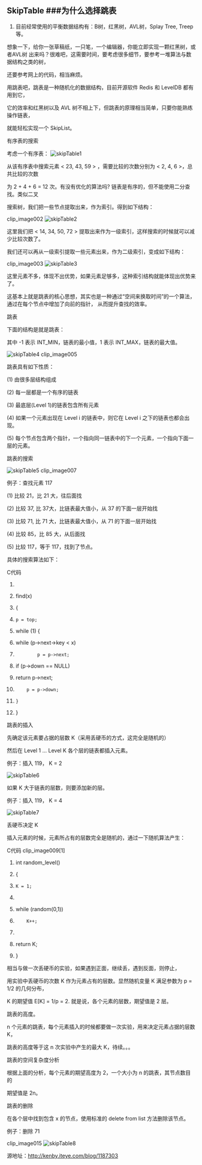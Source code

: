 ## SkipTable ###为什么选择跳表
1. 目前经常使用的平衡数据结构有：B树，红黑树，AVL树，Splay Tree, Treep等。

想象一下，给你一张草稿纸，一只笔，一个编辑器，你能立即实现一颗红黑树，或者AVL树
出来吗？很难吧，这需要时间，要考虑很多细节，要参考一堆算法与数据结构之类的树，

还要参考网上的代码，相当麻烦。

用跳表吧，跳表是一种随机化的数据结构，目前开源软件 Redis 和 LevelDB 都有用到它，

它的效率和红黑树以及 AVL 树不相上下，但跳表的原理相当简单，只要你能熟练操作链表，

就能轻松实现一个 SkipList。

有序表的搜索

考虑一个有序表：
![skipTable1](../img/skipTable1.jpeg)

从该有序表中搜索元素 < 23, 43, 59 > ，需要比较的次数分别为 < 2, 4, 6 >，总共比较的次数

为 2 + 4 + 6 = 12 次。有没有优化的算法吗?  链表是有序的，但不能使用二分查找。类似二叉

搜索树，我们把一些节点提取出来，作为索引。得到如下结构：

clip_image002
![skipTable2](../img/skipTable2.jpeg)

这里我们把 < 14, 34, 50, 72 > 提取出来作为一级索引，这样搜索的时候就可以减少比较次数了。

我们还可以再从一级索引提取一些元素出来，作为二级索引，变成如下结构：

clip_image003
![skipTable3](../img/skipTable3.jpeg)

这里元素不多，体现不出优势，如果元素足够多，这种索引结构就能体现出优势来了。

这基本上就是跳表的核心思想，其实也是一种通过“空间来换取时间”的一个算法，通过在每个节点中增加了向前的指针，
从而提升查找的效率。

跳表

下面的结构是就是跳表：

其中 -1 表示 INT_MIN，链表的最小值，1 表示 INT_MAX，链表的最大值。

![skipTable4](../img/skipTable4.jpeg)
clip_image005

跳表具有如下性质：

(1) 由很多层结构组成

(2) 每一层都是一个有序的链表

(3) 最底层(Level 1)的链表包含所有元素

(4) 如果一个元素出现在 Level i 的链表中，则它在 Level i 之下的链表也都会出现。

(5) 每个节点包含两个指针，一个指向同一链表中的下一个元素，一个指向下面一层的元素。

跳表的搜索

![skipTable5](../img/skipTable5.jpeg)
clip_image007

例子：查找元素 117

(1) 比较 21，比 21 大，往后面找

(2) 比较 37,   比 37大，比链表最大值小，从 37 的下面一层开始找

(3) 比较 71,  比 71 大，比链表最大值小，从 71 的下面一层开始找

(4) 比较 85，比 85 大，从后面找

(5) 比较 117，等于 117，找到了节点。

具体的搜索算法如下：

C代码

1.

3. find(x)  

4. { 

5.     p = top; 

6. while (1) { 

7. while (p->next->key < x) 

8.             p = p->next; 

9. if (p->down == NULL)  

10. return p->next; 

11.         p = p->down; 

12.     } 

13. } 

跳表的插入

先确定该元素要占据的层数 K（采用丢硬币的方式，这完全是随机的）

然后在 Level 1 ... Level K 各个层的链表都插入元素。

例子：插入 119， K = 2

![skipTable6](../img/skipTable6.jpeg)

如果 K 大于链表的层数，则要添加新的层。

例子：插入 119， K = 4

![skipTable7](../img/skipTable7.jpeg)

丢硬币决定 K

插入元素的时候，元素所占有的层数完全是随机的，通过一下随机算法产生：

C代码  clip_image009[1]

1. int random_level() 

2. { 

3.     K = 1; 

4.

5. while (random(0,1)) 

6.         K++; 

7.

8. return K; 

9. } 

相当与做一次丢硬币的实验，如果遇到正面，继续丢，遇到反面，则停止，

用实验中丢硬币的次数 K 作为元素占有的层数。显然随机变量 K 满足参数为 p = 1/2 的几何分布，

K 的期望值 E[K] = 1/p = 2. 就是说，各个元素的层数，期望值是 2 层。

跳表的高度。

n 个元素的跳表，每个元素插入的时候都要做一次实验，用来决定元素占据的层数 K，

跳表的高度等于这 n 次实验中产生的最大 K，待续。。。

跳表的空间复杂度分析

根据上面的分析，每个元素的期望高度为 2，一个大小为 n 的跳表，其节点数目的

期望值是 2n。

跳表的删除

在各个层中找到包含 x 的节点，使用标准的 delete from list 方法删除该节点。

例子：删除 71

clip_image015
![skipTable8](../img/skipTable8.jpeg)

源地址：http://kenby.iteye.com/blog/1187303
